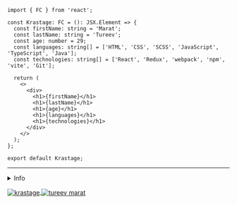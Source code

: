 ```tsx
import { FC } from 'react';

const Krastage: FC = (): JSX.Element => {
  const firstName: string = 'Marat';
  const lastName: string = 'Tureev';
  const age: number = 29;
  const languages: string[] = ['HTML', 'CSS', 'SCSS', 'JavaScript', 'TypeScript', 'Java'];
  const technologies: string[] = ['React', 'Redux', 'webpack', 'npm', 'vite', 'Git'];

  return (
    <>
      <div>
        <h1>{firstName}</h1>
        <h1>{lastName}</h1>
        <h1>{age}</h1>
        <h1>{languages}</h1>
        <h1>{technologies}</h1>
      </div>
    </>
  );
};

export default Krastage;
```

---

<details>
<summary>Info</summary>
  
Я начинающий веб-разработчик.  
Мой путь в мир IT начался с работы в технической поддержке ООО "Геонавигация", где я проработал около 1,5 лет. Однако я не стал останавливаться на этом и начал изучать языки программирования.  
Первым действительно серьезным языком, с которым я столкнулся, стал Java, и я работал в среде разработки IntelliJ IDEA. В процессе обучения я познакомился с объектно-ориентированным программированием (ООП), а также важными методологиями, такими как SOLID, DRY и KISS. С этими знаниями я нашел работу и проработал некоторое время в компании "NAUMEN", также предоставляя поддержку продуктов, но позже решил сменить технологический стек на 360 градусов.  
Моей дальнейшей целью было изучение фронтенд-разработки. Я изучал основы синтаксиса разметки HTML, стили CSS и также познакомился с БЭМ и сборщиком проектов Webpack. В настоящее время я разрабатываю сайты разной сложности. Мои проекты включают использование HTML, CSS (включая SCSS и SASS), JavaScript (или TypeScript) в связке с библиотекой React или Vanilla JS. Для управления зависимостями и сборки проектов я использую npm и yarn.
  
</details>

<p align="left">
<a href="https://t.me/krastage" target="blank"><img align="center" src="https://img.shields.io/badge/Telegram-2CA5E0?style=for-the-badge&logo=telegram&logoColor=white" alt="krastage" />
<a href="mailto:tureev777@gmail.com" target="blank"><img align="center" src="https://img.shields.io/badge/Gmail-D14836?style=for-the-badge&logo=gmail&logoColor=white&link=mailto:tureev777@gmail.com" alt="tureev marat"  />
</p>
